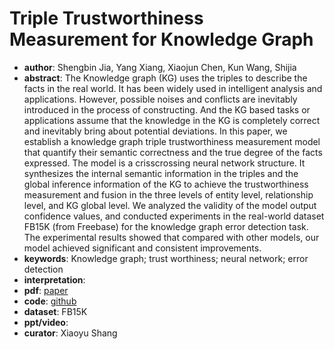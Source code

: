 # Triple Trustworthiness Measurement for Knowledge Graph  
- **author**: Shengbin Jia, Yang Xiang, Xiaojun Chen, Kun Wang, Shijia  
- **abstract**: The Knowledge graph (KG) uses the triples to describe the facts in the real world. It has been widely used in intelligent analysis and applications. However, possible noises and conflicts are inevitably introduced in the process of constructing. And the KG based tasks or applications assume that the knowledge in the KG is completely correct and inevitably bring about potential deviations. In this paper, we establish a knowledge graph triple trustworthiness measurement model that quantify their semantic correctness and the true degree of the facts expressed. The model is a crisscrossing neural network structure. It synthesizes the internal semantic information in the triples and the global inference information of the KG to achieve the trustworthiness measurement and fusion in the three levels of entity level, relationship level, and KG global level. We analyzed the validity of the model output confidence values, and conducted experiments in the real-world dataset FB15K (from Freebase) for the knowledge graph error detection task. The experimental results showed that compared with other models, our model achieved significant and consistent improvements.
- **keywords**: Knowledge graph; trust worthiness; neural network; error detection 
- **interpretation**: 
- **pdf**: [paper](https://arxiv.org/pdf/1809.09414.pdf)
- **code**: [github](https://github.com/TJUNLP/TTMF)
- **dataset**: FB15K
- **ppt/video**:
- **curator**: Xiaoyu Shang

